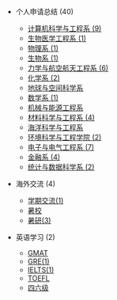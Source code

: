 - 个人申请总结 (40)

  - [计算机科学与工程系 (9)](grad-application/computer-science-and-engineering/README.md)
  - [生物医学工程系 (1)](grad-application/biomedical-engineering/README.md)
  - [物理系 (1)](grad-application/physics/README.md)
  - [生物系 (1)](grad-application/biology/README.md)
  - [力学与航空航天工程系 (6)](grad-application/mechanics-and-aerospace-engineering/README.md)
  - [化学系 (2)](grad-application/chemistry/README.md)
  - [地球与空间科学系](grad-application/earth-and-space-science/README.md)
  - [数学系 (1)](grad-application/math/README.md)
  - [机械与能源工程系](grad-application/mechanical-and-energy-engineering/README.md)
  - [材料科学与工程系 (4)](grad-application/materials-science-and-engineering/README.md)
  - [海洋科学与工程系](grad-application/marine-science-and-engineering/README.md)
  - [环境科学与工程学院 (2)](grad-application/environmental-science-and-engineering/README.md)
  - [电子与电气工程系 (7)](grad-application/electronic-and-electrical-engineering/README.md)
  - [金融系 (4)](grad-application/finance/README.md)
  - [统计与数据科学系 (2)](grad-application/statistics/README.md)

- 海外交流 (4)

  - [学期交流(1)](oversea-program/semester-program/README.md)
  - [暑校](oversea-program/summer-school/README.md)
  - [暑研(3)](oversea-program/summer-research/README.md)

- 英语学习 (2)

  - [GMAT](英语学习/GMAT/README.md)
  - [GRE(1)](英语学习/GRE/README.md)
  - [IELTS(1)](英语学习/IELTS/README.md)
  - [TOEFL](英语学习/TOEFL/README.md)
  - [四六级](英语学习/四六级/README.md)


